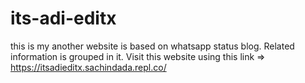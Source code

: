 # its-adi-editx
this is my another website is based on whatsapp status blog. Related information is grouped in it. Visit this website using this link => https://itsadieditx.sachindada.repl.co/
